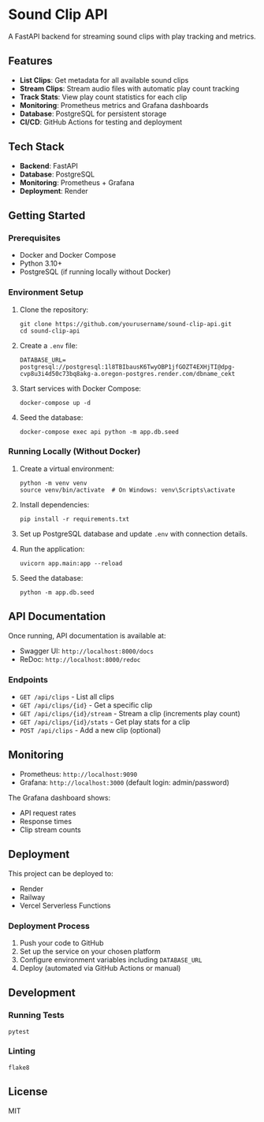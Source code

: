 # Sound Clip API

A FastAPI backend for streaming sound clips with play tracking and metrics.

## Features

- **List Clips**: Get metadata for all available sound clips
- **Stream Clips**: Stream audio files with automatic play count tracking
- **Track Stats**: View play count statistics for each clip
- **Monitoring**: Prometheus metrics and Grafana dashboards
- **Database**: PostgreSQL for persistent storage
- **CI/CD**: GitHub Actions for testing and deployment

## Tech Stack

- **Backend**: FastAPI
- **Database**: PostgreSQL
- **Monitoring**: Prometheus + Grafana
- **Deployment**: Render

## Getting Started

### Prerequisites

- Docker and Docker Compose
- Python 3.10+
- PostgreSQL (if running locally without Docker)

### Environment Setup

1. Clone the repository:
   ```
   git clone https://github.com/yourusername/sound-clip-api.git
   cd sound-clip-api
   ```

2. Create a `.env` file:
   ```
   DATABASE_URL= postgresql://postgresql:1l8TBIbausK6TwyOBP1jfGOZT4EXHjTI@dpg-cvp8u3i4d50c73bq8akg-a.oregon-postgres.render.com/dbname_cekt
   ```

3. Start services with Docker Compose:
   ```
   docker-compose up -d
   ```

4. Seed the database:
   ```
   docker-compose exec api python -m app.db.seed
   ```

### Running Locally (Without Docker)

1. Create a virtual environment:
   ```
   python -m venv venv
   source venv/bin/activate  # On Windows: venv\Scripts\activate
   ```

2. Install dependencies:
   ```
   pip install -r requirements.txt
   ```

3. Set up PostgreSQL database and update `.env` with connection details.

4. Run the application:
   ```
   uvicorn app.main:app --reload
   ```

5. Seed the database:
   ```
   python -m app.db.seed
   ```

## API Documentation

Once running, API documentation is available at:
- Swagger UI: `http://localhost:8000/docs`
- ReDoc: `http://localhost:8000/redoc`

### Endpoints

- `GET /api/clips` - List all clips
- `GET /api/clips/{id}` - Get a specific clip
- `GET /api/clips/{id}/stream` - Stream a clip (increments play count)
- `GET /api/clips/{id}/stats` - Get play stats for a clip
- `POST /api/clips` - Add a new clip (optional)

## Monitoring

- Prometheus: `http://localhost:9090`
- Grafana: `http://localhost:3000` (default login: admin/password)

The Grafana dashboard shows:
- API request rates
- Response times
- Clip stream counts

## Deployment

This project can be deployed to:
- Render
- Railway
- Vercel Serverless Functions

### Deployment Process

1. Push your code to GitHub
2. Set up the service on your chosen platform
3. Configure environment variables including `DATABASE_URL`
4. Deploy (automated via GitHub Actions or manual)

## Development

### Running Tests

```
pytest
```

### Linting

```
flake8
```

## License

MIT